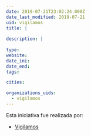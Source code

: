 ```yaml
---
date: 2019-07-21T23:02:24.000Z
date_last_modified: 2019-07-21
uid: vigilamos
title: |
  
description: |
  
type: 
website: 
date_ini: 
date_end: 
tags:

cities: 

organizations_uids:
  - vigilamos
---
```


Esta iniciativa fue realizada por:

- [Vigilamos](/organizaciones/vigilamos)
